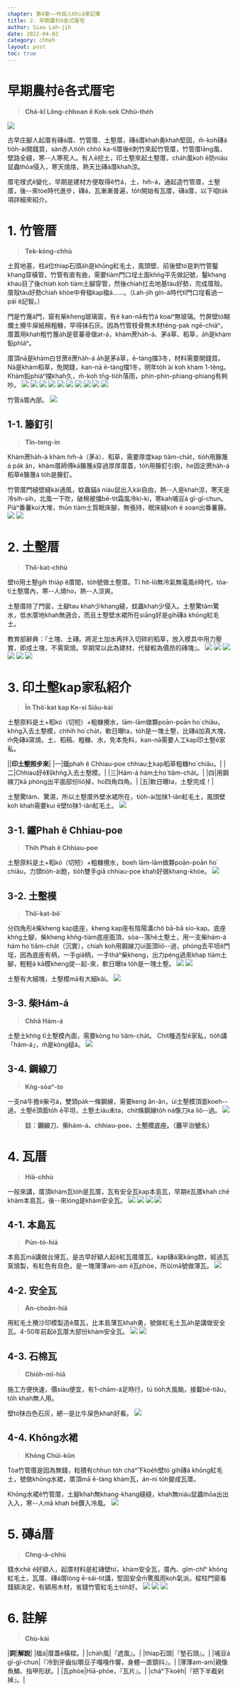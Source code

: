 ```yaml
---
chapter: 第4章——作田人Khiā家記事
title: 2. 早期農村ê各式厝宅
author: Siau Lah-jih
date: 2022-04-02
category: chheh
layout: post
toc: true
---
```


# 早期農村ê各式厝宅
> **Chá-kî Lông-chhoan ê Kok-sek Chhù-the̍h**

![](../too5/15/15-3-38正身護龍.jpg)

古早庄腳人起厝有磚á厝、竹管厝、土墼厝，磚á厝khah勇khah堅固，m̄-koh磚á tio̍h-ài開錢買，sàn赤人tio̍h chhò ka-tī厝後ê刺竹來起竹管厝，竹管厝lāng風，壁路全縫，寒--人寒死人。有人ē挖土，印土墼來起土墼厝，cha̍h風koh ē防niáu鼠蟲thōa侵入，寒天燒烙，熱天比磚á厝khah涼。

厝宅樣式ê變化，早期是建材方便取得ê竹á，土，hm̂-á，通起造竹管厝，土墼厝，後--來tòe時代進步，磚á，瓦漸漸普遍，to̍h開始有瓦厝，磚á厝，以下咱ta̍k項詳細來紹介。


# 1. 竹管厝
> **Tek-kóng-chhù**

土質地基，柱á位thiap石頭a̍h是khōng紅毛土，風頭壁、前後壁tó͘是刺竹管鑿khang穿橫管，竹管有直有曲，需要tiàm門口埕土面khǹg平先做記號，鑿khang khau目了後chiah koh tiàm土腳穿管，然後chiah扛去地基tàu好勢，完成厝殼。厝殼tàu好勢chiah khòe中脊楹kap楹á‥‥‥。（Lah-jih gín-á時代tī門口埕看過一pái ê記智。）

門是竹篾á門，窗有柴kheng玻璃窗，有ê kan-nā有竹á koaiⁿ無玻璃。竹屏壁tó͘糊爛土攪牛屎紙棉粗糠，罕得抹石灰。因為竹管枝骨無木材tēng-pak ngē-chiāⁿ，厝蓋用khah粗竹篾a̍h是菅蓁骨做at-á，khàm蔗ha̍h-á、茅á草、稻草，a̍h是khàm鉛phiáⁿ。

厝頂nā是khàm白甘蔗ê蔗ha̍h-á a̍h是茅á草，ē-tàng擋3冬，材料需要開錢買。Nā是khàm稻草，免開錢，kan-nā ē-tàng擋1冬，明年to̍h ài koh khàm 1-têng。Khàm鉛phiáⁿ擋khah久，m̄-koh tn̄g-tio̍h落雨，phin-phin-phiang-phiang有夠吵。
![](../too5/15/15-3-1竹管厝.jpg)
![](../too5/15/15-3-1a竹管厝.jpg)
![](../too5/15/15-3-1b竹管厝.jpg)
![](../too5/15/15-3-37石碖蔡滄龍.jpg)
![](../too5/15/15-3-36竹管厝蔡滄龍.jpg)
![](../too5/15/15-3-40竹管厝蔡滄龍.jpg)
![](../too5/15/15-3-2.jpg)
![](../too5/15/15-3-2a竹管厝篦仔壁.jpg)
![](../too5/15/15-3-3草厝.jpg)
![](../too5/15/15-3-4草厝.jpg)

竹管á厝內部。
![](../too5/15/15-3-5竹管厝.jpg)

## 1-1. 籐釘引
> **Tîn-teng-ín**

Khàm蔗ha̍h-á khàm hm̂-á（茅á）、稻草，需要厚度kap tiâm-cha̍t，tio̍h用籐篾á pa̍k ân，khàm厝師傅kā籐篾á穿過厚厚厝蓋，to̍h用籐釘引鉤，he固定蔗ha̍h-á稻草ê籐篾á to̍h是籐釘。

竹管厝門縫壁縫kài通風，蚊蟲貓á niáu鼠出入kài自由，熱--人是khah涼，寒天是冷sih-sih，北風一下吹，破棉被擋bē-tit霜風冷ki-ki，寒kah哺豆á gī-gī-chun。
Piàⁿ番薯kui大堆，thūn tiàm土質眠床腳，無張持，眠床縫koh ē soan出番薯藤。
![](../too5/15/15-3-6籐釘引.jpg)
![](../too5/15/15-3-6a籐條引忠義.jpg)

# 2. 土墼厝
> **Thô͘-kat-chhù**

壁tó͘用土墼gih thia̍p ê厝間，to̍h號做土墼厝。Tī hit-lō無冷氣無電風ê時代，tòa-tī土墼厝內，寒--人燒ho，熱--人涼爽。

土墼厝除了門窗，土腳tau khah少khang縫，蚊蟲khah少侵入。土墼驚tâm驚水，低水厝地khah無適合，而且土墼壁水裙所在siāng好是gih磚á khōng紅毛土。

教育部辭典：『土塊、土磚。將泥土加水再拌入切碎的稻草，放入模具中用力壓實，即成土塊，不需窯燒。早期常以此為建材，代替較為價昂的磚塊』。
![](../too5/15/15-3-7a塗墼厝黃正舜.jpg)
![](../too5/15/15-3-8塗墼厝.jpg)
![](../too5/15/15-3-9塗墼厝.jpg)
![](../too5/15/15-3-10塗墼厝.jpg)
![](../too5/15/15-3-10a塗墼厝.jpg)
![](../too5/15/15-3-10b塗墼厝.jpg)

# 3. 印土墼kap家私紹介
> **Ìn Thô͘-kat kap Ke-si Siāu-kài**

土墼原料是土+稻kó（切短）+粗糠攪水，lām-lām做夥poān-poān ho͘ chiâu，khǹg入去土墼模，chhi̍h ho͘ cha̍t，軟日曝ta，to̍h是一塊土墼，比磚á加真大塊，m̄免磚á窯燒。土、稻稿、粗糠、水，免本免料，kan-nā需要人工kap印土墼ê家私。

||**印土墼照步來**|
|一|鐵phah ê Chhiau-poe chhiau土kap稻草粗糠ho͘ chiâu。|
|二|Chhiau好ê料khǹg入去土墼模。|
|三|Hám-á hám土ho͘ tiâm-cha̍t。|
|四|用鋼線刀kā phòng出平面部份liô掉，ho͘四角四角。|
|五|軟日曝ta，土墼完成！|

土墼驚tâm、驚濕，所以土墼厝外壁水裙所在，tio̍h-ài加抹1-iân紅毛土，風頭壁koh khah需要kui ê壁tó͘抹1-iân紅毛土。
![](../too5/15/15-3-7塗墼壁.jpg)


## 3-1. 鐵Phah ê Chhiau-poe
> **Thih Phah ê Chhiau-poe**

土墼原料是土+稻kó（切短）+粗糠攪水，boeh lām-lām做夥poān-poān ho͘ chiâu，力頭tio̍h-ài飽，tio̍h雙手giâ chhiau-poe khah好做khang-khòe。
![](../too5/15/15-3-16.jpg)

## 3-2. 土墼模
> **Thô͘-kat-bô͘**

分四角形ê柴kheng kap底座，kheng kap座有陰陽溝chô bā-bā sio-kap。底座khǹg土腳，柴kheng khǹg-tiàm底座面頂，sòa--落hē土墼土，用一支柴hám-á hám ho͘ tiâm-cha̍t（沉實），chiah koh用鋼線刀ùi面頂liô--過，phóng去平坦ê門埕，因為底座有柄，一手giâ柄，一手tháⁿ柴kheng，出力péng過來khap tiàm土腳，輕輕á kā模kheng提--起-來，軟日曝ta to̍h是一塊土墼。
![](../too5/15/15-3-16a塗墼.jpg)
![](../too5/15/15-3-17塗墼模.jpg)

土墼有大細塊，土墼模mā有大細kâi。
![](../too5/15/15-3-18塗墼模.jpg)

## 3-3. 柴Hám-á
> **Chhâ Hám-á**

土墼土khǹg tī土墼模內面，需要kòng ho͘ tiâm-cha̍t。
Chit種造型ê家私，tio̍h講「hám-á」，m̄是kòng槌á。
![](../too5/15/15-3-15.jpg)

## 3-4. 鋼線刀
> **Kǹg-sòaⁿ-to**

一支ná牛擔ê柴弓á，雙頭pa̍k一條鋼線，需要keng ân-ân，ùi土墼模頂面koeh--過，土墼ê頂面to̍h ē平坦，土墼土iáu未ta，chit條鋼線to̍h ná像刀ka liô--過。
![](../too5/15/15-3-16.jpg)

> **註：鋼線刀、柴hám-á、chhiau-poe、土墼模底座。（蕭平治號名）**


# 4. 瓦厝
> **Hiā-chhù**

一般來講，厝頂khàm瓦to̍h是瓦厝，瓦有安全瓦kap本島瓦，早期ê瓦厝khah chē khàm本島瓦，後--來lóng是khàm安全瓦。
![](../too5/15/15-3-20瓦厝.jpg)
![](../too5/15/15-3-20a.jpg)
![](../too5/15/15-3-21磚仔瓦厝.jpg)
![](../too5/15/15-3-39瓦厝蔡滄龍.jpg)

## 4-1. 本島瓦
> **Pún-tó-hiā**

本島瓦mā講做台灣瓦，是古早好額人起ê紅瓦厝厝瓦，kap磚á窯kāng款，經過瓦窯燒製，有紅色有烏色，是一塊薄薄am-am ê瓦phòe，所以mā號做薄瓦。
![](../too5/15/15-3-24本島瓦許國寬.jpg)

## 4-2. 安全瓦
> **An-choân-hiā**

用紅毛土攪沙印模製造ê厝瓦，比本島薄瓦khah勇，號做紅毛土瓦a̍h是講做安全瓦。4-50年前起ê瓦厝大部份khàm安全瓦。
![](../too5/15/15-3-26安全瓦.jpg)
![](../too5/15/15-3-27安全瓦.jpg)

## 4-3. 石棉瓦
> **Chio̍h-mî-hiā**

施工方便快速，價siàu便宜，有1-chām-á足時行，tú tio̍h大風颱，接載bē-tiâu，to̍h khah無人用。

壁tó͘抹白色石灰，總--是比牛屎色khah好看。
![](../too5/15/15-3-28.jpg)

## 4-4. Khōng水裙
> **Khōng Chúi-kûn**

Tòa竹管厝是因為無錢，粒積有chhun to̍h cháⁿ下koe̍h壁tó͘ gih磚á khōng紅毛土，號做khōng水裙，厝頂mā ē-tàng khàm瓦，án-ni to̍h變成瓦厝。

Khōng水裙ê竹管厝，土腳khah無khang-khang縫縫，khah無niáu鼠蟲thōa出出入入，寒--人mā khah bē鑽入冷風。
![](../too5/15/15-3-29竹管厝.jpg)

# 5. 磚á厝
> **Chng-á-chhù**

錢水chē ê好額人，起厝材料是紅磚壁tó͘，khàm安全瓦，厝內、gîm-chîⁿ khōng紅毛土，瓦厝、磚á厝lóng ē-sái-tit講，堅固安全m̄驚風雨koh氣派。樑柱門窗看錢額決定，有額用木材，省錢竹管紅毛土to̍h好。
![](../too5/15/15-3-30a慶餘堂.jpg)
![](../too5/15/15-3-30磚仔瓦厝.jpg)
![](../too5/15/15-3-31磚仔厝.jpg)

# 6. 註解
> **Chù-kái**

|**詞**|**解說**|
|楹á|厝蓋ê橫樑。|
|cha̍h風|『遮風』。|
|thiap石頭|『墊石頭』。|
|哺豆á gī-gī-chun|『冷到牙齒似嚼豆子嘎嘎作響，身體一直顫抖』。|
|薄薄am-am|親像魚鱗、指甲形狀。|
|瓦phòe|Hiā-phòe，『瓦片』。|
|cháⁿ下koe̍h|『把下半截剁掉』。|
